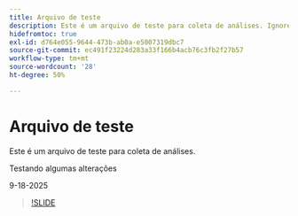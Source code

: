 ```yaml
---
title: Arquivo de teste
description: Este é um arquivo de teste para coleta de análises. Ignore-o.
hidefromtoc: true
exl-id: d764e055-9644-473b-ab0a-e5007319dbc7
source-git-commit: ec491f23224d283a33f166b4acb76c3fb2f27b57
workflow-type: tm+mt
source-wordcount: '28'
ht-degree: 50%

---
```


# Arquivo de teste

Este é um arquivo de teste para coleta de análises.

Testando algumas alterações

9-18-2025

>[!SLIDE](analyze-project)
